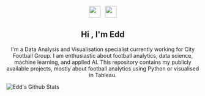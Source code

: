 <p align='center'>
<a href="https://twitter.com/eddwebster"><img height="30" src="https://github.com/stephenajulu/WaylonWalker/blob/main/icon/twitter.png?raw=true"></a>&nbsp;&nbsp;
<a href="https://www.linkedin.com/in/eddwebster/"><img height="30" src="https://github.com/stephenajulu/WaylonWalker/blob/main/icon/linkedin.png?raw=true"></a>
</p>

<h2 align="center">Hi , I'm Edd</h2>
<p align="center">
I'm a Data Analysis and Visualisation specialist currently working for City Football Group. I am enthusiastic about football analytics, data science, machine learning, and applied AI. This repository contains my publicly available projects, mostly about football analytics using Python or visualised in Tableau.
</p>

![Edd's Github Stats](https://github-readme-stats.vercel.app/api?username=eddwebster&show_icons=true&theme=vue-dark)
